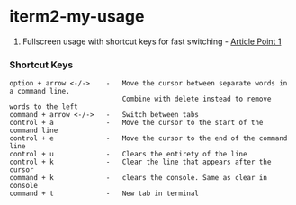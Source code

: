 # iterm2-my-usage

1. Fullscreen usage with shortcut keys for fast switching - [Article Point 1](https://medium.com/@jessesrsmith/five-tips-for-iterm-91db83cf4d4e)

### Shortcut Keys
```
option + arrow <-/->    -   Move the cursor between separate words in a command line. 
                            Combine with delete instead to remove words to the left
command + arrow <-/->   -   Switch between tabs
control + a             -   Move the cursor to the start of the command line
control + e             -   Move the cursor to the end of the command line
control + u             -   Clears the entirety of the line 
control + k             -   Clear the line that appears after the cursor
command + k             -   clears the console. Same as clear in console
command + t             -   New tab in terminal

```

